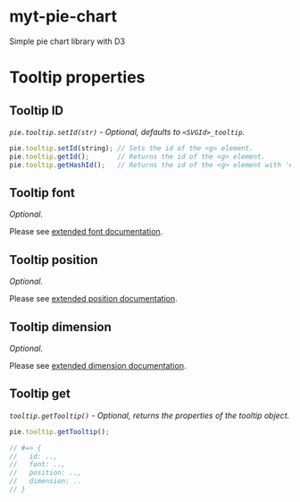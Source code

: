 # myt-pie-chart
Simple pie chart library with D3

# Tooltip properties

## Tooltip ID

_`pie.tooltip.setId(str)` - Optional, defaults to `<SVGId>_tooltip`._

```JavaScript
pie.tooltip.setId(string); // Sets the id of the <g> element.
pie.tooltip.getId();       // Returns the id of the <g> element.
pie.tooltip.getHashId();   // Returns the id of the <g> element with '#' prefix.
```

## Tooltip font

_Optional._

Please see [extended font documentation](font/).

## Tooltip position

_Optional._

Please see [extended position documentation](position/).

## Tooltip dimension

_Optional._

Please see [extended dimension documentation](dimension/).

## Tooltip get

_`tooltip.getTooltip()` - Optional, returns the properties of the tooltip object._

```JavaScript
pie.tooltip.getTooltip();

// #=> {
//   id: ..,
//   font: ..,
//   position: ..,
//   dimension: ..
// }
```
